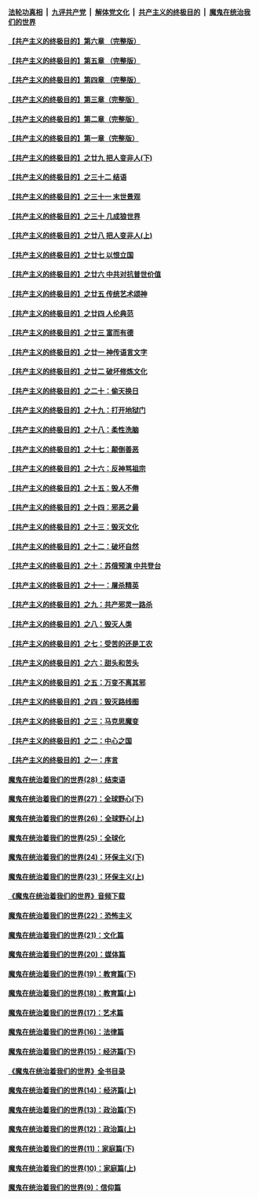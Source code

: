 ####  [法轮功真相](../../../../basic/blob/master/README.md?t=04161801) &nbsp;|&nbsp; [九评共产党](../../../../9ping.md/blob/master/README.md?t=04161801) &nbsp;|&nbsp; [解体党文化](../../../../jtdwh.md/blob/master/README.md?t=04161801)  &nbsp;|&nbsp; [共产主义的终极目的](../../../../gczydzjmd.md/blob/master/README.md?t=04161801) &nbsp;|&nbsp; [魔鬼在统治我们的世界](../../../../mgztzwmdsj.md/blob/master/README.md?t=04161801) 

#### [【共产主义的终极目的】第六章 （完整版）](../pages/nsc422/n11428913.md?t=04161801) 

#### [【共产主义的终极目的】第五章 （完整版）](../pages/nsc422/n11428912.md?t=04161801) 

#### [【共产主义的终极目的】第四章 （完整版）](../pages/nsc422/n11428907.md?t=04161801) 

#### [【共产主义的终极目的】第三章（完整版）](../pages/nsc422/n11428848.md?t=04161801) 

#### [【共产主义的终极目的】第二章（完整版）](../pages/nsc422/n11428831.md?t=04161801) 

#### [【共产主义的终极目的】第一章（完整版）](../pages/nsc422/n11417651.md?t=04161801) 

#### [【共产主义的终极目的】之廿九 把人变非人(下)](../pages/nsc422/n11344140.md?t=04161801) 

#### [【共产主义的终极目的】之三十二 结语](../pages/nsc422/n11360535.md?t=04161801) 

#### [【共产主义的终极目的】之三十一 末世景观](../pages/nsc422/n11351129.md?t=04161801) 

#### [【共产主义的终极目的】之三十 几成狼世界](../pages/nsc422/n11348280.md?t=04161801) 

#### [【共产主义的终极目的】之廿八 把人变非人(上)](../pages/nsc422/n11340492.md?t=04161801) 

#### [【共产主义的终极目的】之廿七 以恨立国](../pages/nsc422/n11336944.md?t=04161801) 

#### [【共产主义的终极目的】之廿六 中共对抗普世价值](../pages/nsc422/n11324785.md?t=04161801) 

#### [【共产主义的终极目的】之廿五 传统艺术颂神](../pages/nsc422/n11296396.md?t=04161801) 

#### [【共产主义的终极目的】之廿四 人伦典范](../pages/nsc422/n11296397.md?t=04161801) 

#### [【共产主义的终极目的】之廿三 富而有德](../pages/nsc422/n11283598.md?t=04161801) 

#### [【共产主义的终极目的】之廿一 神传语言文字](../pages/nsc422/n11263265.md?t=04161801) 

#### [【共产主义的终极目的】之廿二 破坏修炼文化](../pages/nsc422/n11245728.md?t=04161801) 

#### [【共产主义的终极目的】之二十：偷天换日](../pages/nsc422/n11238846.md?t=04161801) 

#### [【共产主义的终极目的】之十九：打开地狱门](../pages/nsc422/n11206376.md?t=04161801) 

#### [【共产主义的终极目的】之十八：柔性洗脑](../pages/nsc422/n11199994.md?t=04161801) 

#### [【共产主义的终极目的】之十七：颠倒善恶](../pages/nsc422/n11179782.md?t=04161801) 

#### [【共产主义的终极目的】之十六：反神骂祖宗](../pages/nsc422/n11166798.md?t=04161801) 

#### [【共产主义的终极目的】之十五：毁人不倦](../pages/nsc422/n11166792.md?t=04161801) 

#### [【共产主义的终极目的】之十四：邪恶之最](../pages/nsc422/n11150249.md?t=04161801) 

#### [【共产主义的终极目的】之十三：毁灭文化](../pages/nsc422/n11135227.md?t=04161801) 

#### [【共产主义的终极目的】之十二：破坏自然](../pages/nsc422/n11135214.md?t=04161801) 

#### [【共产主义的终极目的】之十：苏俄预演 中共登台](../pages/nsc422/n11118424.md?t=04161801) 

#### [【共产主义的终极目的】之十一：屠杀精英](../pages/nsc422/n11118442.md?t=04161801) 

#### [【共产主义的终极目的】之九：共产邪灵一路杀](../pages/nsc422/n11114139.md?t=04161801) 

#### [【共产主义的终极目的】之八：毁灭人类](../pages/nsc422/n11108503.md?t=04161801) 

#### [【共产主义的终极目的】之七：受苦的还是工农](../pages/nsc422/n11101809.md?t=04161801) 

#### [【共产主义的终极目的】之六：甜头和苦头](../pages/nsc422/n11096971.md?t=04161801) 

#### [【共产主义的终极目的】之五：万变不离其邪](../pages/nsc422/n11091285.md?t=04161801) 

#### [【共产主义的终极目的】之四：毁灭路线图](../pages/nsc422/n11086284.md?t=04161801) 

#### [【共产主义的终极目的】之三：马克思魔变](../pages/nsc422/n11061941.md?t=04161801) 

#### [【共产主义的终极目的】之二：中心之国](../pages/nsc422/n11047728.md?t=04161801) 

#### [【共产主义的终极目的】之一：序言](../pages/nsc422/n11086077.md?t=04161801) 

#### [魔鬼在统治着我们的世界(28)：结束语](../pages/nsc422/n10936246.md?t=04161801) 

#### [魔鬼在统治着我们的世界(27)：全球野心(下)](../pages/nsc422/n10928319.md?t=04161801) 

#### [魔鬼在统治着我们的世界(26)：全球野心(上)](../pages/nsc422/n10900318.md?t=04161801) 

#### [魔鬼在统治着我们的世界(25)：全球化](../pages/nsc422/n10788205.md?t=04161801) 

#### [魔鬼在统治着我们的世界(24)：环保主义(下)](../pages/nsc422/n10695307.md?t=04161801) 

#### [魔鬼在统治着我们的世界(23)：环保主义(上)](../pages/nsc422/n10688613.md?t=04161801) 

#### [《魔鬼在统治着我们的世界》音频下载](../pages/nsc422/n10635553.md?t=04161801) 

#### [魔鬼在统治着我们的世界(22)：恐怖主义](../pages/nsc422/n10614727.md?t=04161801) 

#### [魔鬼在统治着我们的世界(21)：文化篇](../pages/nsc422/n10597706.md?t=04161801) 

#### [魔鬼在统治着我们的世界(20)：媒体篇](../pages/nsc422/n10586579.md?t=04161801) 

#### [魔鬼在统治着我们的世界(19)：教育篇(下)](../pages/nsc422/n10564808.md?t=04161801) 

#### [魔鬼在统治着我们的世界(18)：教育篇(上)](../pages/nsc422/n10526970.md?t=04161801) 

#### [魔鬼在统治着我们的世界(17)：艺术篇](../pages/nsc422/n10499093.md?t=04161801) 

#### [魔鬼在统治着我们的世界(16)：法律篇](../pages/nsc422/n10485969.md?t=04161801) 

#### [魔鬼在统治着我们的世界(15)：经济篇(下)](../pages/nsc422/n10469975.md?t=04161801) 

#### [《魔鬼在统治着我们的世界》全书目录](../pages/nsc422/n10464261.md?t=04161801) 

#### [魔鬼在统治着我们的世界(14)：经济篇(上)](../pages/nsc422/n10457370.md?t=04161801) 

#### [魔鬼在统治着我们的世界(13)：政治篇(下)](../pages/nsc422/n10448270.md?t=04161801) 

#### [魔鬼在统治着我们的世界(12)：政治篇(上)](../pages/nsc422/n10444576.md?t=04161801) 

#### [魔鬼在统治着我们的世界(11)：家庭篇(下)](../pages/nsc422/n10440961.md?t=04161801) 

#### [魔鬼在统治着我们的世界(10)：家庭篇(上)](../pages/nsc422/n10435448.md?t=04161801) 

#### [魔鬼在统治着我们的世界(9)：信仰篇](../pages/nsc422/n10432159.md?t=04161801) 

